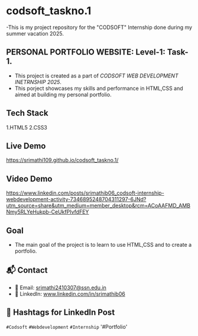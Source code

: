 # codsoft_taskno.1
-This is my project repository for the "CODSOFT" Internship done during my summer vacation 2025.

## PERSONAL PORTFOLIO WEBSITE: Level-1: Task-1.
- This project is created as a part of *CODSOFT WEB DEVELOPMENT INETRNSHIP 2025*.
- This porject showcases my skills and performance in HTML,CSS and aimed at building my personal portfolio.

## Tech Stack
1.HTML5
2.CSS3

## Live Demo
https://srimathi109.github.io/codsoft_taskno.1/

## Video Demo
https://www.linkedin.com/posts/srimathib06_codsoft-internship-webdevelopment-activity-7346895248704311297-6JNd?utm_source=share&utm_medium=member_desktop&rcm=ACoAAFMD_AMBNmy5RLYeHukpb-CeUkfPIvfdFEY

## Goal
- The main goal of the project is to learn to use HTML,CSS and to create a portfolio.

## 📬 Contact
- 📧 Email: srimathi2410307@ssn.edu.in
- 🔗 LinkedIn: www.linkedin.com/in/srimathib06

## 📢 Hashtags for LinkedIn Post
`#Codsoft` `#Webdevelopment`  `#Internship` '#Portfolio'
